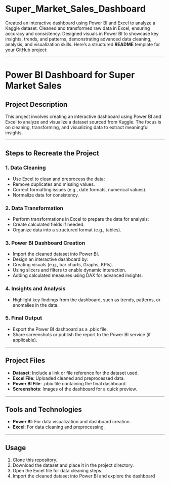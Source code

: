 # Super_Market_Sales_Dashboard
Created an interactive dashboard using Power BI and Excel to analyze a Kaggle dataset. Cleaned and transformed raw data in Excel, ensuring accuracy and consistency. Designed visuals in Power BI to showcase key insights, trends, and patterns, demonstrating advanced data cleaning, analysis, and visualization skills.
Here’s a structured **README** template for your GitHub project:  

---

# **Power BI Dashboard for Super Market Sales**  

## **Project Description**  
This project involves creating an interactive dashboard using Power BI and Excel to analyze and visualize a dataset sourced from Kaggle. The focus is on cleaning, transforming, and visualizing data to extract meaningful insights.

---

## **Steps to Recreate the Project**  


### **1. Data Cleaning**  
- Use Excel to clean and preprocess the data:  
- Remove duplicates and missing values.  
- Correct formatting issues (e.g., date formats, numerical values).  
- Normalize data for consistency.  

### **2. Data Transformation**  
- Perform transformations in Excel to prepare the data for analysis:  
- Create calculated fields if needed.  
- Organize data into a structured format (e.g., tables).  

### **3. Power BI Dashboard Creation**  
- Import the cleaned dataset into Power BI.  
- Design an interactive dashboard by:  
- Creating visuals (e.g., bar charts, Graphs, KPIs).  
- Using slicers and filters to enable dynamic interaction.  
- Adding calculated measures using DAX for advanced insights.  

### **4. Insights and Analysis**  
- Highlight key findings from the dashboard, such as trends, patterns, or anomalies in the data.  

### **5. Final Output**  
- Export the Power BI dashboard as a .pbix file.  
- Share screenshots or publish the report to the Power BI service (if applicable).  

---

## **Project Files**  
- **Dataset**: Include a link or file reference for the dataset used.  
- **Excel File**: Uploaded cleaned and preprocessed data.  
- **Power BI File**: .pbix file containing the final dashboard.  
- **Screenshots**: Images of the dashboard for a quick preview.

---

## **Tools and Technologies**  
- **Power BI**: For data visualization and dashboard creation.  
- **Excel**: For data cleaning and preprocessing.  

---

## **Usage**  
1. Clone this repository.  
2. Download the dataset and place it in the project directory.  
3. Open the Excel file for data cleaning steps.  
4. Import the cleaned dataset into Power BI and explore the dashboard 
